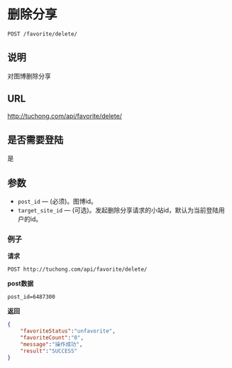 # 删除分享

    POST /favorite/delete/

## 说明
对图博删除分享

## URL
http://tuchong.com/api/favorite/delete/

## 是否需要登陆
是

## 参数

- `post_id` — (必须)。图博id。
- `target_site_id` — (可选)。发起删除分享请求的小站id，默认为当前登陆用户的id。

### 例子
**请求**

    POST http://tuchong.com/api/favorite/delete/
**post数据**

    post_id=6487300

**返回**
``` json
{
    "favoriteStatus":"unfavorite",
    "favoriteCount":"0",
    "message":"操作成功",
    "result":"SUCCESS"
}
```
